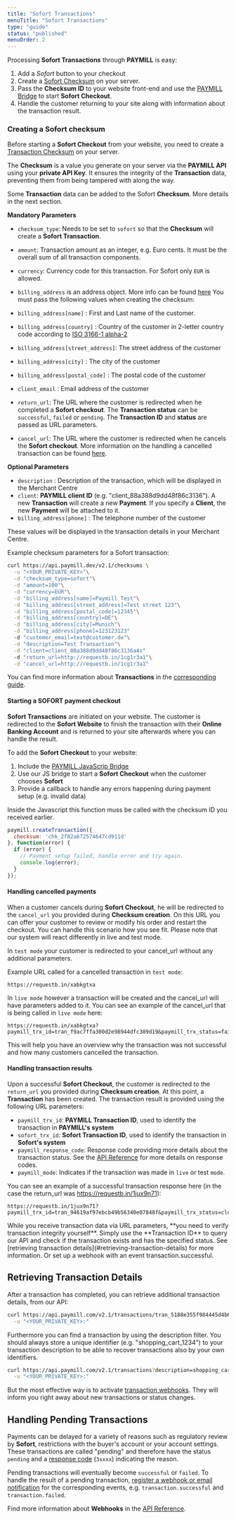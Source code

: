 ```yaml
---
title: "Sofort Transactions"
menuTitle: "Sofort Transactions"
type: "guide"
status: "published"
menuOrder: 2
---
```


Processing **Sofort Transactions** through **PAYMILL** is easy:

1. Add a *Sofort* button to your checkout
2. Create a [Sofort Checksum](#creating-a-sofort-checksum) on your server.
3. Pass the **Checksum ID** to your website front-end and use the [PAYMILL Bridge](https://developers.paymill.com/guides/reference/bridge) to start **Sofort Checkout**.
4. Handle the customer returning to your site along with information about the transaction result.

### Creating a Sofort checksum

Before starting a **Sofort Checkout** from your website, you need to create a [Transaction Checksum](https://developers.paymill.com/API/#checksums) on your server.

The **Checksum** is a value you generate on your server via the **PAYMILL API** using your **private API Key**. It ensures the integrity of the **Transaction** data, preventing them from being tampered with along the way.

Some **Transaction** data can be added to the Sofort **Checksum**. More details in the next section.

**Mandatory Parameters**

- `checksum_type`: Needs to be set to `sofort` so that the **Checksum** will create a **Sofort Transaction**.
- `amount`: Transaction amount as an integer, e.g. Euro cents. It must be the overall sum of all transaction components.
- `currency`: Currency code for this transaction. For Sofort only `EUR` is allowed.
- `billing_address` is an address object. More info can be found [here](https://developers.paymill.com/API/index#address-object) You must pass the following values when creating the checksum:

- `billing_address[name]` : First and Last name of the customer.
- `billing_address[country]` : Country of the customer in 2-letter country code according to [ISO 3166-1 alpha-2](https://en.wikipedia.org/wiki/ISO_3166-1_alpha-2)
- `billing_address[street_address]`: The street address of the customer
- `billing_address[city]` : The city of the customer
- `billing_address[postal_code]` : The postal code of the customer
- `client_email` : Email address of the customer
- `return_url`: The URL where the customer is redirected when he completed a **Sofort checkout**. The **Transaction status** can be `successful`, `failed` or `pending`. The **Transaction ID** and **status** are passed as URL parameters.
- `cancel_url`: The URL where the customer is redirected when he cancels the **Sofort checkout**. More information on the handling a cancelled transaction can be found [here](/guides/sofort/transactions#handling-cancelled-payments).


**Optional Parameters**

- `description` : Description of the transaction, which will be displayed in the Merchant Centre
- `client`: **PAYMILL client ID** (e.g. "client_88a388d9dd48f86c3136"). A new **Transaction** will create a new **Payment**. If you specify a **Client**, the new **Payment** will be attached to it.
- `billing_address[phone]` : The telephone number of the customer

These values will be displayed in the transaction details in your Merchant Centre.

Example checksum parameters for a Sofort transaction:

```bash
curl https://api.paymill.dev/v2.1/checksums \
  -u "<YOUR_PRIVATE_KEY>"\
  -d "checksum_type=sofort"\
  -d "amount=100"\
  -d "currency=EUR"\
  -d "billing_address[name]=Paymill Test"\
  -d "billing_address[street_address]=Test street 123"\
  -d "billing_address[postal_code]=12345"\
  -d "billing_address[country]=DE"\
  -d "billing_address[city]=Munich"\
  -d "billing_address[phone]=123123123"
  -d "customer_email=test@customer.de"\
  -d "description=Test Transaction"\
  -d "client=client_88a388d9dd48f86c3136a4s"
  -d "return_url=http://requestb.in/1cg1r3a1"\
  -d "cancel_url=http://requestb.in/1cg1r3a1"
```

You can find more information about **Transactions** in the [corresponding guide](/guides/reference/transactions.html).

#### Starting a SOFORT payment checkout

**Sofort Transactions** are initiated on your website. The customer is redirected to the **Sofort Website** to finish the transaction with their **Online Banking Account** and is returned to your site afterwards where you can handle the result.

To add the **Sofort Checkout** to your website:

1. Include the [PAYMILL JavaScrip Bridge](https://developers.paymill.com/guides/reference/bridge)
2. Use our JS bridge to start a **Sofort Checkout** when the customer chooses **Sofort**
3. Provide a callback to handle any errors happening during payment setup (e.g. invalid data)

Inside the Javascript this function muss be called with the checksum ID you received earlier.

```javascript
paymill.createTransaction({
  checksum: 'chk_2f82a672574647cd911d'
}, function(error) {
  if (error) {
    // Payment setup failed, handle error and try again.
    console.log(error);
  }
});
```

#### Handling cancelled payments

When a customer cancels during **Sofort Checkout**, he will be redirected to the `cancel_url` you provided during **Checksum creation**. On this URL you can offer your customer to review or modify his order and restart the checkout. You can handle this scenario how you see fit. Please note that our system will react differently in live and test mode.

In `test mode` your customer is redirected to your cancel_url without any additional parameters.

Example URL called for a cancelled transaction in `test mode`:

```http
https://requestb.in/xabkgtxa
```

In `live mode` however a transaction will be created and the cancel_url will have parameters added to it.
You can see an example of the cancel_url that is being called in `live mode` here:

```http
https://requestb.in/xabkgtxa?paymill_trx_id=tran_f9ac7ffa300d2e98944dfc389d19&paymill_trx_status=failed&paymill_response_code=50700&paymill_mode=live
```

This will help you have an overview why the transaction was not successful and how many customers cancelled the transaction.

#### Handling transaction results

Upon a successful **Sofort Checkout**, the customer is redirected to the `return_url` you provided during **Checksum creation**. At this point, a **Transaction** has been created. The transaction result is provided using the following URL parameters:

- `paymill_trx_id`: **PAYMILL Transaction ID**, used to identify the transaction in **PAYMILL's system**
- `sofort_trx_id`: **Sofort Transaction ID**, used to identify the transaction in **Sofort's system**
- `paymill_response_code`: Response code providing more details about the transaction status. See the [API Reference](https://developers.paymill.com/API/#response-codes) for more details on response codes.
- `paymill_mode`: Indicates if the transaction was made in `live` or test `mode`.

You can see an example of a successful transaction response here (in the case the return_url was https://requestb.in/1jux9n71):

```http
https://requestb.in/1jux9n71?paymill_trx_id=tran_94619af97ebcb49b56340e07848f&paymill_trx_status=closed&paymill_response_code=20000&paymill_mode=test
```


<p class="important">
While you receive transaction data via URL parameters, **you need to verify transaction integrity yourself**. Simply use the **Transaction ID** to query our API and check if the transaction exists and has the specified status. See [retrieving transaction details](#retrieving-transaction-details) for more information. Or set up a webhook with an event transaction.successful.
</p>


## Retrieving Transaction Details

After a transaction has completed, you can retrieve additional transaction details, from our API:

```bash
curl https://api.paymill.com/v2.1/transactions/tran_5188e355f984445d4b66a45c43fa \
  -u "<YOUR_PRIVATE_KEY>:"
```

Furthermore you can find a transaction by using the description filter. You should always store a unique identifier (e.g. "shopping_cart_1234") to your transaction description to be able to recover transactions also by your own identifiers.

```bash
curl https://api.paymill.com/v2.1/transactions?description=shopping_cart_1234 \
  -u "<YOUR_PRIVATE_KEY>:"
```

But the most effective way is to activate [transaction webhooks](https://developers.paymill.com/API/#webhooks). They will inform you right away about new transactions or status changes.

## Handling Pending Transactions

Payments can be delayed for a variety of reasons such as regulatory review by **Sofort**, restrictions with the buyer's account or your account settings. These transactions are called "pending" and therefore have the status `pending` and a [response code](https://developers.paymill.com/API/#response-codes) (`3xxxx`) indicating the reason.

Pending transactions will eventually become `successful` or `failed`. To handle the result of a pending transaction, [register a webhook or email notification](https://developers.paymill.com/API/#webhooks) for the corresponding events, e.g. `transaction.successful` and `transaction.failed`.

Find more information about **Webhooks** in the [API Reference](https://developers.paymill.com/API/#webhooks).
